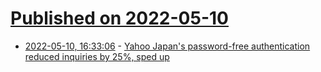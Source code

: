 # [Published on 2022-05-10](index.md)

* [2022-05-10, 16:33:06](https://news.ycombinator.com/item?id=31329076) - [Yahoo Japan's password-free authentication reduced inquiries by 25%, sped up](https://web.dev/yahoo-japan-identity-case-study/)

